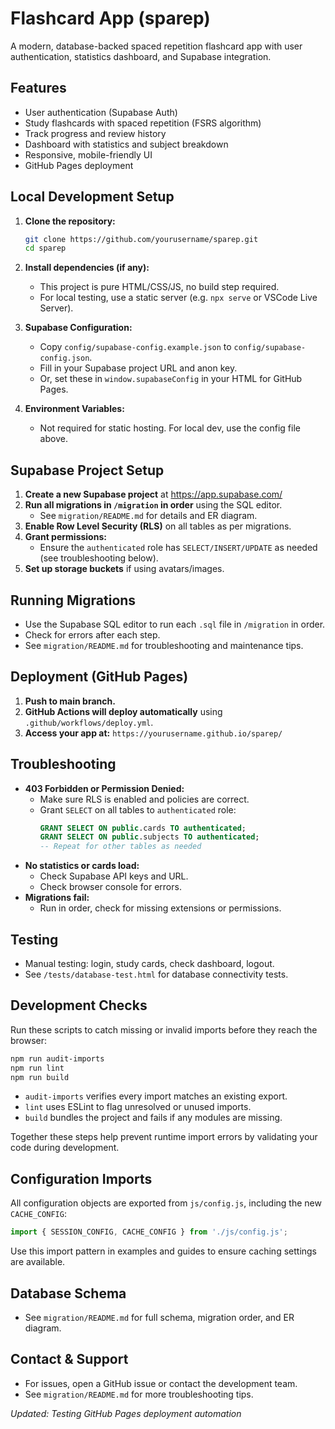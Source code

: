 # Flashcard App (sparep)

A modern, database-backed spaced repetition flashcard app with user authentication, statistics dashboard, and Supabase integration.

## Features
- User authentication (Supabase Auth)
- Study flashcards with spaced repetition (FSRS algorithm)
- Track progress and review history
- Dashboard with statistics and subject breakdown
- Responsive, mobile-friendly UI
- GitHub Pages deployment

## Local Development Setup

1. **Clone the repository:**
   ```sh
   git clone https://github.com/yourusername/sparep.git
   cd sparep
   ```
2. **Install dependencies (if any):**
   - This project is pure HTML/CSS/JS, no build step required.
   - For local testing, use a static server (e.g. `npx serve` or VSCode Live Server).

3. **Supabase Configuration:**
   - Copy `config/supabase-config.example.json` to `config/supabase-config.json`.
   - Fill in your Supabase project URL and anon key.
   - Or, set these in `window.supabaseConfig` in your HTML for GitHub Pages.

4. **Environment Variables:**
   - Not required for static hosting. For local dev, use the config file above.

## Supabase Project Setup

1. **Create a new Supabase project** at https://app.supabase.com/
2. **Run all migrations in `/migration` in order** using the SQL editor.
   - See `migration/README.md` for details and ER diagram.
3. **Enable Row Level Security (RLS)** on all tables as per migrations.
4. **Grant permissions:**
   - Ensure the `authenticated` role has `SELECT/INSERT/UPDATE` as needed (see troubleshooting below).
5. **Set up storage buckets** if using avatars/images.

## Running Migrations
- Use the Supabase SQL editor to run each `.sql` file in `/migration` in order.
- Check for errors after each step.
- See `migration/README.md` for troubleshooting and maintenance tips.

## Deployment (GitHub Pages)
1. **Push to main branch.**
2. **GitHub Actions will deploy automatically** using `.github/workflows/deploy.yml`.
3. **Access your app at:**
   `https://yourusername.github.io/sparep/`

## Troubleshooting
- **403 Forbidden or Permission Denied:**
  - Make sure RLS is enabled and policies are correct.
  - Grant `SELECT` on all tables to `authenticated` role:
    ```sql
    GRANT SELECT ON public.cards TO authenticated;
    GRANT SELECT ON public.subjects TO authenticated;
    -- Repeat for other tables as needed
    ```
- **No statistics or cards load:**
  - Check Supabase API keys and URL.
  - Check browser console for errors.
- **Migrations fail:**
  - Run in order, check for missing extensions or permissions.

## Testing
- Manual testing: login, study cards, check dashboard, logout.
- See `/tests/database-test.html` for database connectivity tests.


## Development Checks
Run these scripts to catch missing or invalid imports before they reach the browser:

```sh
npm run audit-imports
npm run lint
npm run build
```

- `audit-imports` verifies every import matches an existing export.
- `lint` uses ESLint to flag unresolved or unused imports.
- `build` bundles the project and fails if any modules are missing.

Together these steps help prevent runtime import errors by validating your code during development.

## Configuration Imports
All configuration objects are exported from `js/config.js`, including the new `CACHE_CONFIG`:

```js
import { SESSION_CONFIG, CACHE_CONFIG } from './js/config.js';
```

Use this import pattern in examples and guides to ensure caching settings are available.
## Database Schema
- See `migration/README.md` for full schema, migration order, and ER diagram.

## Contact & Support
- For issues, open a GitHub issue or contact the development team.
- See `migration/README.md` for more troubleshooting tips.

*Updated: Testing GitHub Pages deployment automation*
